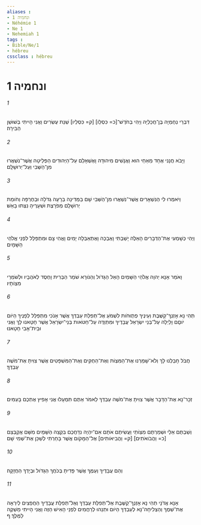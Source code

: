 ```yaml
---
aliases : 
- ונחמיה 1
- Néhémie 1
- Ne 1
- Nehemiah 1
tags : 
- Bible/Ne/1
- hébreu
cssclass : hébreu
---
```


# ונחמיה 1

###### 1
דִּבְרֵי נְחֶמְיָה בֶּן־חֲכַלְיָה וַיְהִי בְחֹדֶשׁ־[כ= כִּסְלֵו] [ק= כִּסְלֵיו] שְׁנַת עֶשְׂרִים וַאֲנִי הָיִיתִי בְּשׁוּשַׁן הַבִּירָה׃
###### 2
וַיָּבֹא חֲנָנִי אֶחָד מֵאַחַי הוּא וַאֲנָשִׁים מִיהוּדָה וָאֶשְׁאָלֵם עַל־הַיְּהוּדִים הַפְּלֵיטָה אֲשֶׁר־נִשְׁאֲרוּ מִן־הַשֶּׁבִי וְעַל־יְרוּשָׁלִָם׃
###### 3
וַיֹּאמְרוּ לִי הַנִּשְׁאָרִים אֲשֶׁר־נִשְׁאֲרוּ מִן־הַשְּׁבִי שָׁם בַּמְּדִינָה בְּרָעָה גְדֹלָה וּבְחֶרְפָּה וְחֹומַת יְרוּשָׁלִַם מְפֹרָצֶת וּשְׁעָרֶיהָ נִצְּתוּ בָאֵשׁ׃
###### 4
וַיְהִי כְּשָׁמְעִי אֶת־הַדְּבָרִים הָאֵלֶּה יָשַׁבְתִּי וָאֶבְכֶּה וָאֶתְאַבְּלָה יָמִים וָאֱהִי צָם וּמִתְפַּלֵּל לִפְנֵי אֱלֹהֵי הַשָּׁמָיִם׃
###### 5
וָאֹמַר אָנָּא יְהוָה אֱלֹהֵי הַשָּׁמַיִם הָאֵל הַגָּדֹול וְהַנֹּורָא שֹׁמֵר הַבְּרִית וָחֶסֶד לְאֹהֲבָיו וּלְשֹׁמְרֵי מִצְוֹתָיו׃
###### 6
תְּהִי נָא אָזְנְךָ־קַשֶּׁבֶת וְעֵינֶיךָ פְתֻוּחֹות לִשְׁמֹעַ אֶל־תְּפִלַּת עַבְדְּךָ אֲשֶׁר אָנֹכִי מִתְפַּלֵּל לְפָנֶיךָ הַיֹּום יֹוםָם וָלַיְלָה עַל־בְּנֵי יִשְׂרָאֵל עֲבָדֶיךָ וּמִתְוַדֶּה עַל־חַטֹּאות בְּנֵי־יִשְׂרָאֵל אֲשֶׁר חָטָאנוּ לָךְ וַאֲנִי וּבֵית־אָבִי חָטָאנוּ׃
###### 7
חֲבֹל חָבַלְנוּ לָךְ וְלֹא־שָׁמַרְנוּ אֶת־הַמִּצְוֹת וְאֶת־הַחֻקִּים וְאֶת־הַמִּשְׁפָּטִים אֲשֶׁר צִוִּיתָ אֶת־מֹשֶׁה עַבְדֶּךָ׃
###### 8
זְכָר־נָא אֶת־הַדָּבָר אֲשֶׁר צִוִּיתָ אֶת־מֹשֶׁה עַבְדְּךָ לֵאמֹר אַתֶּם תִּמְעָלוּ אֲנִי אָפִיץ אֶתְכֶם בָּעַמִּים׃
###### 9
וְשַׁבְתֶּם אֵלַי וּשְׁמַרְתֶּם מִצְוֹתַי וַעֲשִׂיתֶם אֹתָם אִם־יִהְיֶה נִדַּחֲכֶם בִּקְצֵה הַשָּׁמַיִם מִשָּׁם אֲקַבְּצֵם [כ= וַהֲבֹואֹתִים] [ק= וַהֲבִיאֹותִים] אֶל־הַמָּקֹום אֲשֶׁר בָּחַרְתִּי לְשַׁכֵּן אֶת־שְׁמִי שָׁם׃
###### 10
וְהֵם עֲבָדֶיךָ וְעַמֶּךָ אֲשֶׁר פָּדִיתָ בְּכֹחֲךָ הַגָּדֹול וּבְיָדְךָ הַחֲזָקָה׃
###### 11
אָנָּא אֲדֹנָי תְּהִי נָא אָזְנְךָ־קַשֶּׁבֶת אֶל־תְּפִלַּת עַבְדְּךָ וְאֶל־תְּפִלַּת עֲבָדֶיךָ הַחֲפֵצִים לְיִרְאָה אֶת־שְׁמֶךָ וְהַצְלִיחָה־נָּא לְעַבְדְּךָ הַיֹּום וּתְנֵהוּ לְרַחֲמִים לִפְנֵי הָאִישׁ הַזֶּה וַאֲנִי הָיִיתִי מַשְׁקֶה לַמֶּלֶךְ׃ ף
